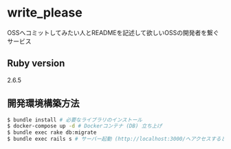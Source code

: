 # write_please
OSSへコミットしてみたい人とREADMEを記述して欲しいOSSの開発者を繋ぐサービス

## Ruby version
2.6.5

## 開発環境構築方法
```sh
$ bundle install # 必要なライブラリのインストール
$ docker-compose up -d # Dockerコンテナ (DB) 立ち上げ
$ bundle exec rake db:migrate
$ bundle exec rails s # サーバー起動 (http://localhost:3000/へアクセスすると、サイトが表示される)
```
